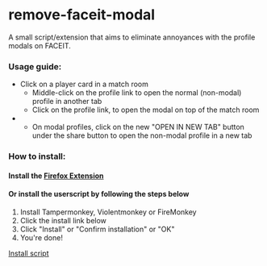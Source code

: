 # remove-faceit-modal
A small script/extension that aims to eliminate annoyances with the profile modals on FACEIT.

### Usage guide:
- Click on a player card in a match room
    - Middle-click on the profile link to open the normal (non-modal) profile in another tab
    - Click on the profile link, to open the modal on top of the match room
- - On modal profiles, click on the new "OPEN IN NEW TAB" button under the share button to open the non-modal profile in a new tab 
### How to install:
#### <b>Install the [Firefox Extension](https://addons.mozilla.org/en-US/firefox/addon/remove-faceit-modal/)</b>
#### Or install the userscript by following the steps below
1. Install Tampermonkey, Violentmonkey or FireMonkey
2. Click the install link below
3. Click "Install" or "Confirm installation" or "OK"
4. You're done!  

[Install script](https://github.com/shakerrrr/remove-faceit-modal/raw/master/remove-faceit-modal.user.js)
